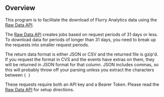 Overview
--------

This program is to facilitate the download of Flurry Analytics data using the [Raw Data API](https://developer.yahoo.com/flurry/docs/analytics/rdd/).

The [Raw Data API](https://developer.yahoo.com/flurry/docs/analytics/rdd/) creates jobs based on request periods of 31 days or less.  To download data for periods of longer than 31 days, you need to break up the requests into smaller request periods.

The return data format is either JSON or CSV and the returned file is gzip'd. If you request the format in CVS and the events have extras on them, they will be returned in JSON format for that column.  JSON includes commas, so this will probably throw off your parsing unless you extract the characters between `{ }`

These requests require both an API key and a Bearer Token. Please read the [Raw Data API](https://developer.yahoo.com/flurry/docs/analytics/rdd/) for setup directions.